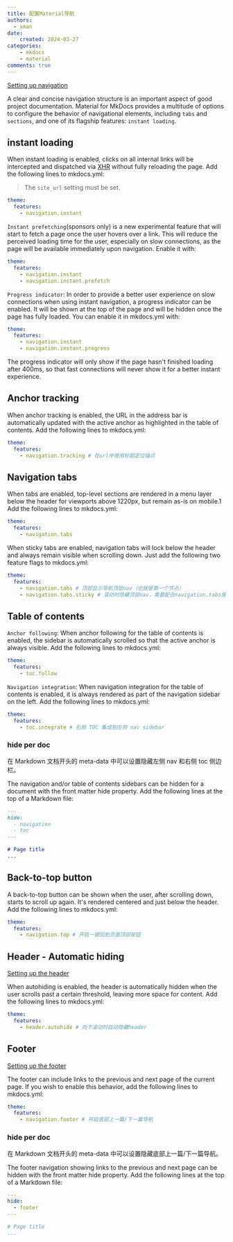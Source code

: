 ```yaml
---
title: 配置Material导航
authors:
  - xman
date:
    created: 2024-03-27
categories:
    - mkdocs
    - material
comments: true
---
```


[Setting up navigation](https://squidfunk.github.io/mkdocs-material/setup/setting-up-navigation/)

A clear and concise navigation structure is an important aspect of good project documentation. Material for MkDocs provides a multitude of options to configure the behavior of navigational elements, including `tabs` and `sections`, and one of its flagship features: `instant loading`.

<!-- more -->

## instant loading

When instant loading is enabled, clicks on all internal links will be intercepted and dispatched via [XHR](https://developer.mozilla.org/en-US/docs/Web/API/XMLHttpRequest) without fully reloading the page. Add the following lines to mkdocs.yml:

> The `site_url` setting must be set.

```YAML
theme:
  features:
    - navigation.instant
```

`Instant prefetching`(sponsors only) is a new experimental feature that will start to fetch a page once the user hovers over a link. This will reduce the perceived loading time for the user, especially on slow connections, as the page will be available immediately upon navigation. Enable it with:

```YAML
theme:
  features:
    - navigation.instant
    - navigation.instant.prefetch
```

`Progress indicator`: In order to provide a better user experience on slow connections when using instant navigation, a progress indicator can be enabled. It will be shown at the top of the page and will be hidden once the page has fully loaded. You can enable it in mkdocs.yml with:

```YAML
theme:
  features:
    - navigation.instant
    - navigation.instant.progress
```

The progress indicator will only show if the page hasn't finished loading after 400ms, so that fast connections will never show it for a better instant experience.

## Anchor tracking

When anchor tracking is enabled, the URL in the address bar is automatically updated with the active anchor as highlighted in the table of contents. Add the following lines to mkdocs.yml:

```YAML
theme:
  features:
    - navigation.tracking # 在url中使用标题定位锚点
```

## Navigation tabs

When tabs are enabled, top-level sections are rendered in a menu layer below the header for viewports above 1220px, but remain as-is on mobile.1 Add the following lines to mkdocs.yml:

```YAML
theme:
  features:
    - navigation.tabs
```

When sticky tabs are enabled, navigation tabs will lock below the header and always remain visible when scrolling down. Just add the following two feature flags to mkdocs.yml:

```YAML
theme:
  features:
    - navigation.tabs # 顶部显示导航顶层nav（也就是第一个节点）
    - navigation.tabs.sticky # 滚动时隐藏顶部nav，需要配合navigation.tabs使用
```

## Table of contents

`Anchor following`: When anchor following for the table of contents is enabled, the sidebar is automatically scrolled so that the active anchor is always visible. Add the following lines to mkdocs.yml:

```YAML
theme:
  features:
    - toc.follow
```

`Navigation integration`: When navigation integration for the table of contents is enabled, it is always rendered as part of the navigation sidebar on the left. Add the following lines to mkdocs.yml:

```YAML
theme:
  features:
    - toc.integrate # 右侧 TOC 集成到左侧 nav sidebar
```

### hide per doc

在 Markdown 文档开头的 meta-data 中可以设置隐藏左侧 nav 和右侧 toc 侧边栏。

The navigation and/or table of contents sidebars can be hidden for a document with the front matter hide property. Add the following lines at the top of a Markdown file:

```Markdown
---
hide:
  - navigation
  - toc
---

# Page title
...

```

## Back-to-top button

A back-to-top button can be shown when the user, after scrolling down, starts to scroll up again. It's rendered centered and just below the header. Add the following lines to mkdocs.yml:

```YAML
theme:
  features:
    - navigation.top # 开启一键回到页面顶部按钮
```

## Header - Automatic hiding

[Setting up the header](https://squidfunk.github.io/mkdocs-material/setup/setting-up-the-header/)

When autohiding is enabled, the header is automatically hidden when the user scrolls past a certain threshold, leaving more space for content. Add the following lines to mkdocs.yml:

```YAML
theme:
  features:
    - header.autohide # 向下滚动时自动隐藏header
```

## Footer

[Setting up the footer](https://squidfunk.github.io/mkdocs-material/setup/setting-up-the-footer/)

The footer can include links to the previous and next page of the current page. If you wish to enable this behavior, add the following lines to mkdocs.yml:

```YAML
theme:
  features:
    - navigation.footer # 开启底部上一篇/下一篇导航
```

### hide per doc

在 Markdown 文档开头的 meta-data 中可以设置隐藏底部上一篇/下一篇导航。

The footer navigation showing links to the previous and next page can be hidden with the front matter hide property. Add the following lines at the top of a Markdown file:

```YAML
---
hide:
  - footer
---

# Page title
...

```
